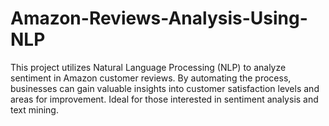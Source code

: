 # Amazon-Reviews-Analysis-Using-NLP
This project utilizes Natural Language Processing (NLP) to analyze sentiment in Amazon customer reviews. By automating the process, businesses can gain valuable insights into customer satisfaction levels and areas for improvement. Ideal for those interested in sentiment analysis and text mining.
